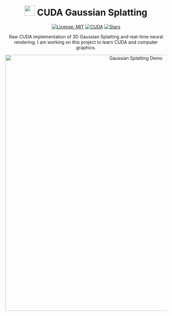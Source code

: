 # <div align="center"><img src="https://www.nvidia.com/favicon.ico" width="32" height="32"> CUDA Gaussian Splatting</div>

<div align="center">

[![License: MIT](https://img.shields.io/badge/License-MIT-yellow.svg)](https://opensource.org/licenses/MIT)
[![CUDA](https://img.shields.io/badge/CUDA-12.0-green.svg)](https://developer.nvidia.com/cuda-toolkit)
[![Stars](https://img.shields.io/github/stars/yourusername/cuda-gaussian-splatting?style=social)](https://github.com/abaybektursun/gauss_splats/stargazers)

Raw CUDA implementation of 3D Gaussian Splatting and real-time neural rendering. I am working on this project to learn CUDA and computer graphics. 

<img width="800" alt="Gaussian Splatting Demo" src="https://substackcdn.com/image/fetch/f_auto,q_auto:good,fl_progressive:steep/https%3A%2F%2Fsubstack-post-media.s3.amazonaws.com%2Fpublic%2Fimages%2Fdff22663-c788-4955-be26-05525982d425_1000x332.gif">

</div>
